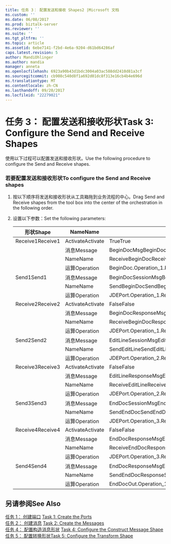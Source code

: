 ```yaml
---
title: 任务 3： 配置发送和接收 Shapes2 |Microsoft 文档
ms.custom: ''
ms.date: 06/08/2017
ms.prod: biztalk-server
ms.reviewer: ''
ms.suite: ''
ms.tgt_pltfrm: ''
ms.topic: article
ms.assetid: 6ebe7141-f2bd-4e6a-9204-d61bd64286af
caps.latest.revision: 5
author: MandiOhlinger
ms.author: mandia
manager: anneta
ms.openlocfilehash: 6923a90b43d1bdc3004a03ac588dd2410d81a3cf
ms.sourcegitcommit: cb908c540d8f1a692d01dc8f313e16cb4b4e696d
ms.translationtype: MT
ms.contentlocale: zh-CN
ms.lasthandoff: 09/20/2017
ms.locfileid: "22279021"
---
```

# <a name="task-3-configure-the-send-and-receive-shapes"></a><span data-ttu-id="ea2fc-102">任务 3： 配置发送和接收形状</span><span class="sxs-lookup"><span data-stu-id="ea2fc-102">Task 3: Configure the Send and Receive Shapes</span></span>
<span data-ttu-id="ea2fc-103">使用以下过程可以配置发送和接收形状。</span><span class="sxs-lookup"><span data-stu-id="ea2fc-103">Use the following procedure to configure the Send and Receive shapes.</span></span>  
  
### <a name="to-configure-the-send-and-receive-shapes"></a><span data-ttu-id="ea2fc-104">若要配置发送和接收形状</span><span class="sxs-lookup"><span data-stu-id="ea2fc-104">To configure the Send and Receive shapes</span></span>  
  
1.  <span data-ttu-id="ea2fc-105">按以下顺序将发送和接收形状从工具箱拖到业务流程的中心。</span><span class="sxs-lookup"><span data-stu-id="ea2fc-105">Drag Send and Receive shapes from the tool box into the center of the orchestration in the following order.</span></span>  
  
2.  <span data-ttu-id="ea2fc-106">设置以下参数：</span><span class="sxs-lookup"><span data-stu-id="ea2fc-106">Set the following parameters:</span></span>  
  
    |<span data-ttu-id="ea2fc-107">形状</span><span class="sxs-lookup"><span data-stu-id="ea2fc-107">Shape</span></span>|<span data-ttu-id="ea2fc-108">Name</span><span class="sxs-lookup"><span data-stu-id="ea2fc-108">Name</span></span>|<span data-ttu-id="ea2fc-109">设置</span><span class="sxs-lookup"><span data-stu-id="ea2fc-109">Setting</span></span>|  
    |-----------|----------|-------------|  
    |<span data-ttu-id="ea2fc-110">Receive1</span><span class="sxs-lookup"><span data-stu-id="ea2fc-110">Receive1</span></span>|<span data-ttu-id="ea2fc-111">Activate</span><span class="sxs-lookup"><span data-stu-id="ea2fc-111">Activate</span></span>|<span data-ttu-id="ea2fc-112">True</span><span class="sxs-lookup"><span data-stu-id="ea2fc-112">True</span></span>|  
    ||<span data-ttu-id="ea2fc-113">消息</span><span class="sxs-lookup"><span data-stu-id="ea2fc-113">Message</span></span>|<span data-ttu-id="ea2fc-114">BeginDocMsg</span><span class="sxs-lookup"><span data-stu-id="ea2fc-114">BeginDocMsg</span></span>|  
    ||<span data-ttu-id="ea2fc-115">Name</span><span class="sxs-lookup"><span data-stu-id="ea2fc-115">Name</span></span>|<span data-ttu-id="ea2fc-116">ReceiveBeginDoc</span><span class="sxs-lookup"><span data-stu-id="ea2fc-116">ReceiveBeginDoc</span></span>|  
    ||<span data-ttu-id="ea2fc-117">运算</span><span class="sxs-lookup"><span data-stu-id="ea2fc-117">Operation</span></span>|<span data-ttu-id="ea2fc-118">BeginDoc.Operation_1.Request</span><span class="sxs-lookup"><span data-stu-id="ea2fc-118">BeginDoc.Operation_1.Request</span></span>|  
    |<span data-ttu-id="ea2fc-119">Send1</span><span class="sxs-lookup"><span data-stu-id="ea2fc-119">Send1</span></span>|<span data-ttu-id="ea2fc-120">消息</span><span class="sxs-lookup"><span data-stu-id="ea2fc-120">Message</span></span>|<span data-ttu-id="ea2fc-121">BeginDocSessionMsg</span><span class="sxs-lookup"><span data-stu-id="ea2fc-121">BeginDocSessionMsg</span></span>|  
    ||<span data-ttu-id="ea2fc-122">Name</span><span class="sxs-lookup"><span data-stu-id="ea2fc-122">Name</span></span>|<span data-ttu-id="ea2fc-123">SendBeginDoc</span><span class="sxs-lookup"><span data-stu-id="ea2fc-123">SendBeginDoc</span></span>|  
    ||<span data-ttu-id="ea2fc-124">运算</span><span class="sxs-lookup"><span data-stu-id="ea2fc-124">Operation</span></span>|<span data-ttu-id="ea2fc-125">JDEPort.Operation_1.Request</span><span class="sxs-lookup"><span data-stu-id="ea2fc-125">JDEPort.Operation_1.Request</span></span>|  
    |<span data-ttu-id="ea2fc-126">Receive2</span><span class="sxs-lookup"><span data-stu-id="ea2fc-126">Receive2</span></span>|<span data-ttu-id="ea2fc-127">Activate</span><span class="sxs-lookup"><span data-stu-id="ea2fc-127">Activate</span></span>|<span data-ttu-id="ea2fc-128">False</span><span class="sxs-lookup"><span data-stu-id="ea2fc-128">False</span></span>|  
    ||<span data-ttu-id="ea2fc-129">消息</span><span class="sxs-lookup"><span data-stu-id="ea2fc-129">Message</span></span>|<span data-ttu-id="ea2fc-130">BeginDocResponseMsg</span><span class="sxs-lookup"><span data-stu-id="ea2fc-130">BeginDocResponseMsg</span></span>|  
    ||<span data-ttu-id="ea2fc-131">Name</span><span class="sxs-lookup"><span data-stu-id="ea2fc-131">Name</span></span>|<span data-ttu-id="ea2fc-132">ReceiveBeginDocResponse</span><span class="sxs-lookup"><span data-stu-id="ea2fc-132">ReceiveBeginDocResponse</span></span>|  
    ||<span data-ttu-id="ea2fc-133">运算</span><span class="sxs-lookup"><span data-stu-id="ea2fc-133">Operation</span></span>|<span data-ttu-id="ea2fc-134">JDEPort.Operation_1.Response</span><span class="sxs-lookup"><span data-stu-id="ea2fc-134">JDEPort.Operation_1.Response</span></span>|  
    |<span data-ttu-id="ea2fc-135">Send2</span><span class="sxs-lookup"><span data-stu-id="ea2fc-135">Send2</span></span>|<span data-ttu-id="ea2fc-136">消息</span><span class="sxs-lookup"><span data-stu-id="ea2fc-136">Message</span></span>|<span data-ttu-id="ea2fc-137">EditLineSessionMsg</span><span class="sxs-lookup"><span data-stu-id="ea2fc-137">EditLineSessionMsg</span></span>|  
    ||<span data-ttu-id="ea2fc-138">Name</span><span class="sxs-lookup"><span data-stu-id="ea2fc-138">Name</span></span>|<span data-ttu-id="ea2fc-139">SendEditLine</span><span class="sxs-lookup"><span data-stu-id="ea2fc-139">SendEditLine</span></span>|  
    ||<span data-ttu-id="ea2fc-140">运算</span><span class="sxs-lookup"><span data-stu-id="ea2fc-140">Operation</span></span>|<span data-ttu-id="ea2fc-141">JDEPort.Operation_2.Request</span><span class="sxs-lookup"><span data-stu-id="ea2fc-141">JDEPort.Operation_2.Request</span></span>|  
    |<span data-ttu-id="ea2fc-142">Receive3</span><span class="sxs-lookup"><span data-stu-id="ea2fc-142">Receive3</span></span>|<span data-ttu-id="ea2fc-143">Activate</span><span class="sxs-lookup"><span data-stu-id="ea2fc-143">Activate</span></span>|<span data-ttu-id="ea2fc-144">False</span><span class="sxs-lookup"><span data-stu-id="ea2fc-144">False</span></span>|  
    ||<span data-ttu-id="ea2fc-145">消息</span><span class="sxs-lookup"><span data-stu-id="ea2fc-145">Message</span></span>|<span data-ttu-id="ea2fc-146">EditLineResponseMsg</span><span class="sxs-lookup"><span data-stu-id="ea2fc-146">EditLineResponseMsg</span></span>|  
    ||<span data-ttu-id="ea2fc-147">Name</span><span class="sxs-lookup"><span data-stu-id="ea2fc-147">Name</span></span>|<span data-ttu-id="ea2fc-148">ReceiveEditLine</span><span class="sxs-lookup"><span data-stu-id="ea2fc-148">ReceiveEditLine</span></span>|  
    ||<span data-ttu-id="ea2fc-149">运算</span><span class="sxs-lookup"><span data-stu-id="ea2fc-149">Operation</span></span>|<span data-ttu-id="ea2fc-150">JDEPort.Operation_2.Response</span><span class="sxs-lookup"><span data-stu-id="ea2fc-150">JDEPort.Operation_2.Response</span></span>|  
    |<span data-ttu-id="ea2fc-151">Send3</span><span class="sxs-lookup"><span data-stu-id="ea2fc-151">Send3</span></span>|<span data-ttu-id="ea2fc-152">消息</span><span class="sxs-lookup"><span data-stu-id="ea2fc-152">Message</span></span>|<span data-ttu-id="ea2fc-153">EndDocSessionMsg</span><span class="sxs-lookup"><span data-stu-id="ea2fc-153">EndDocSessionMsg</span></span>|  
    ||<span data-ttu-id="ea2fc-154">Name</span><span class="sxs-lookup"><span data-stu-id="ea2fc-154">Name</span></span>|<span data-ttu-id="ea2fc-155">SendEndDoc</span><span class="sxs-lookup"><span data-stu-id="ea2fc-155">SendEndDoc</span></span>|  
    ||<span data-ttu-id="ea2fc-156">运算</span><span class="sxs-lookup"><span data-stu-id="ea2fc-156">Operation</span></span>|<span data-ttu-id="ea2fc-157">JDEPort.Operation_3.Request</span><span class="sxs-lookup"><span data-stu-id="ea2fc-157">JDEPort.Operation_3.Request</span></span>|  
    |<span data-ttu-id="ea2fc-158">Receive4</span><span class="sxs-lookup"><span data-stu-id="ea2fc-158">Receive4</span></span>|<span data-ttu-id="ea2fc-159">Activate</span><span class="sxs-lookup"><span data-stu-id="ea2fc-159">Activate</span></span>|<span data-ttu-id="ea2fc-160">False</span><span class="sxs-lookup"><span data-stu-id="ea2fc-160">False</span></span>|  
    ||<span data-ttu-id="ea2fc-161">消息</span><span class="sxs-lookup"><span data-stu-id="ea2fc-161">Message</span></span>|<span data-ttu-id="ea2fc-162">EndDocResponseMsg</span><span class="sxs-lookup"><span data-stu-id="ea2fc-162">EndDocResponseMsg</span></span>|  
    ||<span data-ttu-id="ea2fc-163">Name</span><span class="sxs-lookup"><span data-stu-id="ea2fc-163">Name</span></span>|<span data-ttu-id="ea2fc-164">ReceiveEndDocResponse</span><span class="sxs-lookup"><span data-stu-id="ea2fc-164">ReceiveEndDocResponse</span></span>|  
    ||<span data-ttu-id="ea2fc-165">运算</span><span class="sxs-lookup"><span data-stu-id="ea2fc-165">Operation</span></span>|<span data-ttu-id="ea2fc-166">JDEPort.Operation_3.Response</span><span class="sxs-lookup"><span data-stu-id="ea2fc-166">JDEPort.Operation_3.Response</span></span>|  
    |<span data-ttu-id="ea2fc-167">Send4</span><span class="sxs-lookup"><span data-stu-id="ea2fc-167">Send4</span></span>|<span data-ttu-id="ea2fc-168">消息</span><span class="sxs-lookup"><span data-stu-id="ea2fc-168">Message</span></span>|<span data-ttu-id="ea2fc-169">EndDocResponseMsg</span><span class="sxs-lookup"><span data-stu-id="ea2fc-169">EndDocResponseMsg</span></span>|  
    ||<span data-ttu-id="ea2fc-170">Name</span><span class="sxs-lookup"><span data-stu-id="ea2fc-170">Name</span></span>|<span data-ttu-id="ea2fc-171">SendEndDocResponse</span><span class="sxs-lookup"><span data-stu-id="ea2fc-171">SendEndDocResponse</span></span>|  
    ||<span data-ttu-id="ea2fc-172">运算</span><span class="sxs-lookup"><span data-stu-id="ea2fc-172">Operation</span></span>|<span data-ttu-id="ea2fc-173">EndDocOut.Operation_1.Request</span><span class="sxs-lookup"><span data-stu-id="ea2fc-173">EndDocOut.Operation_1.Request</span></span>|  
  
## <a name="see-also"></a><span data-ttu-id="ea2fc-174">另请参阅</span><span class="sxs-lookup"><span data-stu-id="ea2fc-174">See Also</span></span>  
 <span data-ttu-id="ea2fc-175">[任务 1： 创建端口](../core/task-1-create-the-ports1.md) </span><span class="sxs-lookup"><span data-stu-id="ea2fc-175">[Task 1: Create the Ports](../core/task-1-create-the-ports1.md) </span></span>  
 <span data-ttu-id="ea2fc-176">[任务 2： 创建消息](../core/task-2-create-the-messages2.md) </span><span class="sxs-lookup"><span data-stu-id="ea2fc-176">[Task 2: Create the Messages](../core/task-2-create-the-messages2.md) </span></span>  
 <span data-ttu-id="ea2fc-177">[任务 4： 配置构造消息形状](../core/task-4-configure-the-construct-message-shape1.md) </span><span class="sxs-lookup"><span data-stu-id="ea2fc-177">[Task 4: Configure the Construct Message Shape](../core/task-4-configure-the-construct-message-shape1.md) </span></span>  
 [<span data-ttu-id="ea2fc-178">任务 5： 配置转换形状</span><span class="sxs-lookup"><span data-stu-id="ea2fc-178">Task 5: Configure the Transform Shape</span></span>](../core/task-5-configure-the-transform-shape2.md)